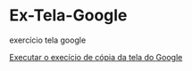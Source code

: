 # Ex-Tela-Google
 exercício tela google


<a href = "https://jeandreotti.github.io/Ex-Tela-Google/"> Executar o execício de cópia da tela do Google</a>